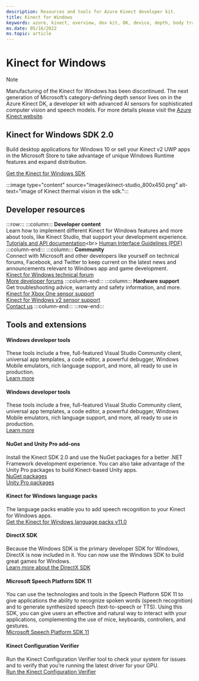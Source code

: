 ```yaml
---
description: Resources and tools for Azure Kinect developer kit.
title: Kinect for Windows
keywords: azure, kinect, overview, dev kit, DK, device, depth, body tracking, speech, cognitive services, SDKs, SDK, firmware
ms.date: 05/16/2022
ms.topic: article
---
```


# Kinect for Windows

> [!Note]
> Manufacturing of the Kinect for Windows has been discontinued. The next generation of Microsoft’s category-defining depth sensor lives on in the Azure Kinect DK, a developer kit with advanced AI sensors for sophisticated computer vision and speech models. For more details please visit the [Azure Kinect website](https://www.azure.com/kinect).

## Kinect for Windows SDK 2.0

Build desktop applications for Windows 10 or sell your Kinect v2 UWP apps in the Microsoft Store to take advantage of unique Windows Runtime features and expand distribution.

[Get the Kinect for Windows SDK](https://www.microsoft.com/download/details.aspx?id=44561)

:::image type="content" source="images\kinect-studio_800x450.png" alt-text="image of Kinect thermal vision in the sdk.":::

## Developer resources

:::row:::
    :::column:::
        **Developer content**<br>
        Learn how to implement different Kinect for Windows features and more about tools, like Kinect Studio, that support your development experience.<br>
        [Tutorials and API documentation](https://docs.microsoft.com/previous-versions/windows/kinect/dn799271(v=ieb.10))<br>
        [Human Interface Guidelines (PDF)](https://download.microsoft.com/download/6/7/6/676611B4-1982-47A4-A42E-4CF84E1095A8/KinectHIG.2.0.pdf)
    :::column-end:::
    :::column:::
        **Community**<br>
        Connect with Microsoft and other developers like yourself on technical forums, Facebook, and Twitter to keep current on the latest news and announcements relevant to Windows app and game development.<br>
        [Kinect for Windows technical forum](https://social.msdn.microsoft.com/Forums/en-US/home?forum=kinectv2sdk)<br>
        [More developer forums](https://social.msdn.microsoft.com/Forums/en-US/home?category=kinectsdks)
    :::column-end:::
    :::column:::
        **Hardware support**<br>
        Get troubleshooting advice, warranty and safety information, and more.<br>
        [Kinect for Xbox One sensor support](https://support.xbox.com/xbox-one/accessories/kinect-adapter)<br>
        [Kinect for Windows v2 sensor support](https://support.xbox.com/xbox-on-windows/accessories/kinect-for-windows-v2-setup)<br>
        [Contact us](https://support.xbox.com/)
    :::column-end:::
:::row-end:::

## Tools and extensions

#### Windows developer tools
These tools include a free, full-featured Visual Studio Community client, universal app templates, a code editor, a powerful debugger, Windows Mobile emulators, rich language support, and more, all ready to use in production.<br>
[Learn more](https://developer.microsoft.com/windows/downloads)

#### Windows developer tools
These tools include a free, full-featured Visual Studio Community client, universal app templates, a code editor, a powerful debugger, Windows Mobile emulators, rich language support, and more, all ready to use in production.<br>
[Learn more](https://developer.microsoft.com/windows/downloads)

#### NuGet and Unity Pro add-ons
Install the Kinect SDK 2.0 and use the NuGet packages for a better .NET Framework development experience. You can also take advantage of the Unity Pro packages to build Kinect-based Unity apps.<br>
[NuGet packages](https://go.microsoft.com/fwlink/p/?linkid=507363)<br>
[Unity Pro packages](https://go.microsoft.com/fwlink/p/?LinkId=513177)

#### Kinect for Windows language packs
The language packs enable you to add speech recognition to your Kinect for Windows apps.<br>
[Get the Kinect for Windows language packs v11.0](https://www.microsoft.com/download/details.aspx?id=34809)

#### DirectX SDK
Because the Windows SDK is the primary developer SDK for Windows, DirectX is now included in it. You can now use the Windows SDK to build great games for Windows.<br>
[Learn more about the DirectX SDK](https://docs.microsoft.com/windows/win32/directx-sdk--august-2009-)

#### Microsoft Speech Platform SDK 11
You can use the technologies and tools in the Speech Platform SDK 11 to give applications the ability to recognize spoken words (speech recognition) and to generate synthesized speech (text-to-speech or TTS). Using this SDK, you can give users an effective and natural way to interact with your applications, complementing the use of mice, keyboards, controllers, and gestures.<br>
[Microsoft Speech Platform SDK 11](https://www.microsoft.com/download/details.aspx?id=27226)

#### Kinect Configuration Verifier
Run the Kinect Configuration Verifier tool to check your system for issues and to verify that you’re running the latest driver for your GPU.<br>
[Run the Kinect Configuration Verifier](https://go.microsoft.com/fwlink/p/?LinkID=513889)